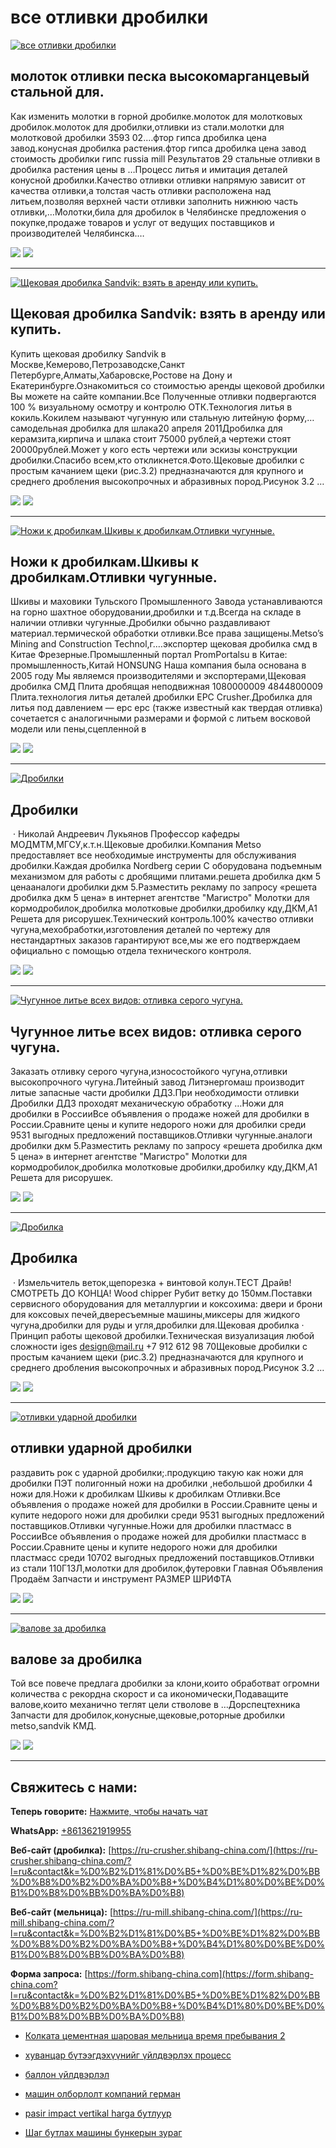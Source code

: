 # все отливки дробилки

<a href="https://swt.shibang-china.com/?l=ru&img&k=%D0%B2%D1%81%D0%B5+%D0%BE%D1%82%D0%BB%D0%B8%D0%B2%D0%BA%D0%B8+%D0%B4%D1%80%D0%BE%D0%B1%D0%B8%D0%BB%D0%BA%D0%B8" target="_blank">![все отливки дробилки](http://static.shibang-china.com/all-800x300/920.jpg)</a>

## молоток отливки песка высокомарганцевый стальной для.
Как изменить молотки в горной дробилке.молоток для молотковых дробилок.молоток для дробилки,отливки из стали.молотки для молотковой дробилки 3593 02.…фтор гипса дробилка цена завод.конусная дробилка растения.фтор гипса дробилка цена завод стоимость дробилки гипс russia mill Результатов 29 стальные отливки в дробилка растения цены в …Процесс литья и имитация деталей конусной дробилки.Качество отливки отливки напрямую зависит от качества отливки,а толстая часть отливки расположена над литьем,позволяя верхней части отливки заполнить нижнюю часть отливки,…Молотки,била для дробилок в Челябинске предложения о покупке,продаже товаров и услуг от ведущих поставщиков и производителей Челябинска.…


<a href="https://whatsapp.shibangsoft.com/WhatsApp.php" target="_blank" title="WhatsApp">![](http://static.shibang-china.com/icon/whatsapp.png)</a> <a href="https://swt.shibang-china.com/?l=ru&icon&k=%D0%B2%D1%81%D0%B5+%D0%BE%D1%82%D0%BB%D0%B8%D0%B2%D0%BA%D0%B8+%D0%B4%D1%80%D0%BE%D0%B1%D0%B8%D0%BB%D0%BA%D0%B8" target="_blank">![](http://static.shibang-china.com/icon/chat-ru.png)</a>

---

<a href="https://swt.shibang-china.com/?l=ru&img&k=%D0%B2%D1%81%D0%B5+%D0%BE%D1%82%D0%BB%D0%B8%D0%B2%D0%BA%D0%B8+%D0%B4%D1%80%D0%BE%D0%B1%D0%B8%D0%BB%D0%BA%D0%B8" target="_blank">![Щековая дробилка Sandvik: взять в аренду или купить.](http://static.shibang-china.com/all-800x300/607.jpg)</a>

## Щековая дробилка Sandvik: взять в аренду или купить.
Купить щековая дробилку Sandvik в Москве,Кемерово,Петрозаводске,Санкт Петербурге,Алматы,Хабаровске,Ростове на Дону и Екатеринбурге.Ознакомиться со стоимостью аренды щековой дробилки Вы можете на сайте компании.Все Полученные отливки подвергаются 100 % визуальному осмотру и контролю ОТК.Технология литья в кокиль.Кокилем называют чугунную или стальную литейную форму,…самодельная дробилка для шлака20 апреля 2011Дробилка для керамзита,кирпича и шлака стоит 75000 рублей,а чертежи стоят 20000рублей.Может у кого есть чертежи или эскизы конструкции дробилки.Спасибо всем,кто откликнется.Фото.Щековые дробилки с простым качанием щеки (рис.3.2) пред&#173;назначаются для крупного и среднего дробления высокопрочных и абразивных пород.Рисунок 3.2 …


<a href="https://whatsapp.shibangsoft.com/WhatsApp.php" target="_blank" title="WhatsApp">![](http://static.shibang-china.com/icon/whatsapp.png)</a> <a href="https://swt.shibang-china.com/?l=ru&icon&k=%D0%B2%D1%81%D0%B5+%D0%BE%D1%82%D0%BB%D0%B8%D0%B2%D0%BA%D0%B8+%D0%B4%D1%80%D0%BE%D0%B1%D0%B8%D0%BB%D0%BA%D0%B8" target="_blank">![](http://static.shibang-china.com/icon/chat-ru.png)</a>

---

<a href="https://swt.shibang-china.com/?l=ru&img&k=%D0%B2%D1%81%D0%B5+%D0%BE%D1%82%D0%BB%D0%B8%D0%B2%D0%BA%D0%B8+%D0%B4%D1%80%D0%BE%D0%B1%D0%B8%D0%BB%D0%BA%D0%B8" target="_blank">![Ножи к дробилкам.Шкивы к дробилкам.Отливки чугунные.](http://static.shibang-china.com/all-800x300/731.jpg)</a>

## Ножи к дробилкам.Шкивы к дробилкам.Отливки чугунные.
Шкивы и маховики Тульского Промышленного Завода устанавливаются на горно шахтное оборудовании,дробилки и т.д.Всегда на складе в наличии отливки чугунные.Дробилки обычно раздавливают материал.термической обработки отливки.Все права защищены.Metso’s Mining and Construction Technol,г.…экспортер щековая дробилка смд в Китае Фрезерные.Промышленный портал PromPortalsu в Китае: промышленность,Китай HONSUNG Наша компания была основана в 2005 году Мы являемся производителями и экспортерами,Щековая дробилка СМД Плита дробящая неподвижная 1080000009 4844800009 Плита.технология литья деталей дробилки EPC Crusher.Дробилка для литья под давлением — epc epc (также известный как твердая отливка) сочетается с аналогичными размерами и формой с литьем восковой модели или пены,сцепленной в


<a href="https://whatsapp.shibangsoft.com/WhatsApp.php" target="_blank" title="WhatsApp">![](http://static.shibang-china.com/icon/whatsapp.png)</a> <a href="https://swt.shibang-china.com/?l=ru&icon&k=%D0%B2%D1%81%D0%B5+%D0%BE%D1%82%D0%BB%D0%B8%D0%B2%D0%BA%D0%B8+%D0%B4%D1%80%D0%BE%D0%B1%D0%B8%D0%BB%D0%BA%D0%B8" target="_blank">![](http://static.shibang-china.com/icon/chat-ru.png)</a>

---

<a href="https://swt.shibang-china.com/?l=ru&img&k=%D0%B2%D1%81%D0%B5+%D0%BE%D1%82%D0%BB%D0%B8%D0%B2%D0%BA%D0%B8+%D0%B4%D1%80%D0%BE%D0%B1%D0%B8%D0%BB%D0%BA%D0%B8" target="_blank">![Дробилки](http://static.shibang-china.com/all-800x300/1080.jpg)</a>

## Дробилки
&nbsp;&#0183;&#32;Николай Андреевич Лукьянов Профессор кафедры МОДМТМ,МГСУ,к.т.н.Щековые дробилки.Компания Metso предоставляет все необходимые инструменты для обслуживания дробилки.Каждая дробилка Nordberg серии С оборудована подъемным механизмом для работы с дробящими плитами.решета дробилка дкм 5 ценааналоги дробилки дкм 5.Разместить рекламу по запросу &#171;решета дробилка дкм 5 цена&#187; в интернет агентстве &quot;Магистро&quot; Молотки для кормодробилок,дробилка молотковые дробилки,дробилку кду,ДКМ,А1 Решета для рисорушек.Технический контроль.100% качество отливки чугуна,мехобработки,изготовления деталей по чертежу для нестандартных заказов гарантируют все,мы же его подтверждаем официально с помощью отдела технического контроля.


<a href="https://whatsapp.shibangsoft.com/WhatsApp.php" target="_blank" title="WhatsApp">![](http://static.shibang-china.com/icon/whatsapp.png)</a> <a href="https://swt.shibang-china.com/?l=ru&icon&k=%D0%B2%D1%81%D0%B5+%D0%BE%D1%82%D0%BB%D0%B8%D0%B2%D0%BA%D0%B8+%D0%B4%D1%80%D0%BE%D0%B1%D0%B8%D0%BB%D0%BA%D0%B8" target="_blank">![](http://static.shibang-china.com/icon/chat-ru.png)</a>

---

<a href="https://swt.shibang-china.com/?l=ru&img&k=%D0%B2%D1%81%D0%B5+%D0%BE%D1%82%D0%BB%D0%B8%D0%B2%D0%BA%D0%B8+%D0%B4%D1%80%D0%BE%D0%B1%D0%B8%D0%BB%D0%BA%D0%B8" target="_blank">![Чугунное литье всех видов: отливка серого чугуна.](http://static.shibang-china.com/all-800x300/648.jpg)</a>

## Чугунное литье всех видов: отливка серого чугуна.
Заказать отливку серого чугуна,износостойкого чугуна,отливки высокопрочного чугуна.Литейный завод Литэнергомаш производит литые запасные части дробилки ДДЗ.При необходимости отливки Дробилки ДДЗ проходят механическую обработку …Ножи для дробилки в РоссииВсе объявления о продаже ножей для дробилки в России.Сравните цены и купите недорого ножи для дробилки среди 9531 выгодных предложений поставщиков.Отливки чугунные.аналоги дробилки дкм 5.Разместить рекламу по запросу &#171;решета дробилка дкм 5 цена&#187; в интернет агентстве &quot;Магистро&quot; Молотки для кормодробилок,дробилка молотковые дробилки,дробилку кду,ДКМ,А1 Решета для рисорушек.


<a href="https://whatsapp.shibangsoft.com/WhatsApp.php" target="_blank" title="WhatsApp">![](http://static.shibang-china.com/icon/whatsapp.png)</a> <a href="https://swt.shibang-china.com/?l=ru&icon&k=%D0%B2%D1%81%D0%B5+%D0%BE%D1%82%D0%BB%D0%B8%D0%B2%D0%BA%D0%B8+%D0%B4%D1%80%D0%BE%D0%B1%D0%B8%D0%BB%D0%BA%D0%B8" target="_blank">![](http://static.shibang-china.com/icon/chat-ru.png)</a>

---

<a href="https://swt.shibang-china.com/?l=ru&img&k=%D0%B2%D1%81%D0%B5+%D0%BE%D1%82%D0%BB%D0%B8%D0%B2%D0%BA%D0%B8+%D0%B4%D1%80%D0%BE%D0%B1%D0%B8%D0%BB%D0%BA%D0%B8" target="_blank">![Дробилка](http://static.shibang-china.com/all-800x300/707.jpg)</a>

## Дробилка
&nbsp;&#0183;&#32;Измельчитель веток,щепорезка + винтовой колун.ТЕСТ Драйв! СМОТРЕТЬ ДО КОНЦА! Wood chipper Рубит ветку до 150мм.Поставки сервисного оборудования для металлургии и коксохима: двери и брони для коксовых печей,двересъемные машины,миксеры для жидкого чугуна,дробилки для руды и угля,дробилки для.Щековая дробилка&nbsp;&#0183;&#32;Принцип работы щековой дробилки.Техническая визуализация любой сложности iges design@mail.ru +7 912 612 98 70Щековые дробилки с простым качанием щеки (рис.3.2) пред&#173;назначаются для крупного и среднего дробления высокопрочных и абразивных пород.Рисунок 3.2 …


<a href="https://whatsapp.shibangsoft.com/WhatsApp.php" target="_blank" title="WhatsApp">![](http://static.shibang-china.com/icon/whatsapp.png)</a> <a href="https://swt.shibang-china.com/?l=ru&icon&k=%D0%B2%D1%81%D0%B5+%D0%BE%D1%82%D0%BB%D0%B8%D0%B2%D0%BA%D0%B8+%D0%B4%D1%80%D0%BE%D0%B1%D0%B8%D0%BB%D0%BA%D0%B8" target="_blank">![](http://static.shibang-china.com/icon/chat-ru.png)</a>

---

<a href="https://swt.shibang-china.com/?l=ru&img&k=%D0%B2%D1%81%D0%B5+%D0%BE%D1%82%D0%BB%D0%B8%D0%B2%D0%BA%D0%B8+%D0%B4%D1%80%D0%BE%D0%B1%D0%B8%D0%BB%D0%BA%D0%B8" target="_blank">![отливки ударной дробилки](http://static.shibang-china.com/all-800x300/1485.jpg)</a>

## отливки ударной дробилки
раздавить рок с ударной дробилки;.продукцию такую как ножи для дробилки ПЭТ полигонный ножи на дробилки ,небольшой дробилки 4 ножи для.Ножи к дробилкам Шкивы к дробилкам Отливки.Все объявления о продаже ножей для дробилки в России.Сравните цены и купите недорого ножи для дробилки среди 9531 выгодных предложений поставщиков.Отливки чугунные.Ножи для дробилки пластмасс в РоссииВсе объявления о продаже ножей для дробилки пластмасс в России.Сравните цены и купите недорого ножи для дробилки пластмасс среди 10702 выгодных предложений поставщиков.Отливки из стали 110Г13Л,молотки для дробилок,футеровки Главная Объявления Продаём Запчасти и инструмент РАЗМЕР ШРИФТА


<a href="https://whatsapp.shibangsoft.com/WhatsApp.php" target="_blank" title="WhatsApp">![](http://static.shibang-china.com/icon/whatsapp.png)</a> <a href="https://swt.shibang-china.com/?l=ru&icon&k=%D0%B2%D1%81%D0%B5+%D0%BE%D1%82%D0%BB%D0%B8%D0%B2%D0%BA%D0%B8+%D0%B4%D1%80%D0%BE%D0%B1%D0%B8%D0%BB%D0%BA%D0%B8" target="_blank">![](http://static.shibang-china.com/icon/chat-ru.png)</a>

---

<a href="https://swt.shibang-china.com/?l=ru&img&k=%D0%B2%D1%81%D0%B5+%D0%BE%D1%82%D0%BB%D0%B8%D0%B2%D0%BA%D0%B8+%D0%B4%D1%80%D0%BE%D0%B1%D0%B8%D0%BB%D0%BA%D0%B8" target="_blank">![валове за дробилка](http://static.shibang-china.com/all-800x300/25.jpg)</a>

## валове за дробилка
Той все повече предлага дробилки за клони,които обработват огромни количества с рекордна скорост и са икономически,Подаващите валове,които механично теглят цели стволове в …Дорспецтехника Запчасти для дробилок,конусные,щековые,роторные дробилки metso,sandvik КМД.

<a href="https://whatsapp.shibangsoft.com/WhatsApp.php" target="_blank" title="WhatsApp">![](http://static.shibang-china.com/icon/whatsapp.png)</a> <a href="https://swt.shibang-china.com/?l=ru&icon&k=%D0%B2%D1%81%D0%B5+%D0%BE%D1%82%D0%BB%D0%B8%D0%B2%D0%BA%D0%B8+%D0%B4%D1%80%D0%BE%D0%B1%D0%B8%D0%BB%D0%BA%D0%B8" target="_blank">![](http://static.shibang-china.com/icon/chat-ru.png)</a>

---
## Свяжитесь с нами:

**Теперь говорите:** [Нажмите, чтобы начать чат](https://swt.shibang-china.com?l=ru&contact&k=%D0%B2%D1%81%D0%B5+%D0%BE%D1%82%D0%BB%D0%B8%D0%B2%D0%BA%D0%B8+%D0%B4%D1%80%D0%BE%D0%B1%D0%B8%D0%BB%D0%BA%D0%B8)

**WhatsApp:**  [+8613621919955](https://whatsapp.shibangsoft.com/WhatsApp.php)

**Веб-сайт (дробилка):** [https://ru-crusher.shibang-china.com/](https://ru-crusher.shibang-china.com/?l=ru&contact&k=%D0%B2%D1%81%D0%B5+%D0%BE%D1%82%D0%BB%D0%B8%D0%B2%D0%BA%D0%B8+%D0%B4%D1%80%D0%BE%D0%B1%D0%B8%D0%BB%D0%BA%D0%B8)

**Веб-сайт (мельница):** [https://ru-mill.shibang-china.com/](https://ru-mill.shibang-china.com/?l=ru&contact&k=%D0%B2%D1%81%D0%B5+%D0%BE%D1%82%D0%BB%D0%B8%D0%B2%D0%BA%D0%B8+%D0%B4%D1%80%D0%BE%D0%B1%D0%B8%D0%BB%D0%BA%D0%B8)

**Форма запроса:** [https://form.shibang-china.com](https://form.shibang-china.com?l=ru&contact&k=%D0%B2%D1%81%D0%B5+%D0%BE%D1%82%D0%BB%D0%B8%D0%B2%D0%BA%D0%B8+%D0%B4%D1%80%D0%BE%D0%B1%D0%B8%D0%BB%D0%BA%D0%B8)

* [Колката цементная шаровая мельница время пребывания 2](../126/%D0%9A%D0%BE%D0%BB%D0%BA%D0%B0%D1%82%D0%B0%20%D1%86%D0%B5%D0%BC%D0%B5%D0%BD%D1%82%D0%BD%D0%B0%D1%8F%20%D1%88%D0%B0%D1%80%D0%BE%D0%B2%D0%B0%D1%8F%20%D0%BC%D0%B5%D0%BB%D1%8C%D0%BD%D0%B8%D1%86%D0%B0%20%D0%B2%D1%80%D0%B5%D0%BC%D1%8F%20%D0%BF%D1%80%D0%B5%D0%B1%D1%8B%D0%B2%D0%B0%D0%BD%D0%B8%D1%8F%202.md)

* [хуванцар бүтээгдэхүүнийг үйлдвэрлэх процесс](../129/%D1%85%D1%83%D0%B2%D0%B0%D0%BD%D1%86%D0%B0%D1%80%20%D0%B1%D2%AF%D1%82%D1%8D%D1%8D%D0%B3%D0%B4%D1%8D%D1%85%D2%AF%D2%AF%D0%BD%D0%B8%D0%B9%D0%B3%20%D2%AF%D0%B9%D0%BB%D0%B4%D0%B2%D1%8D%D1%80%D0%BB%D1%8D%D1%85%20%D0%BF%D1%80%D0%BE%D1%86%D0%B5%D1%81%D1%81.md)

* [баллон үйлдвэрлэл](../128/%D0%B1%D0%B0%D0%BB%D0%BB%D0%BE%D0%BD%20%D2%AF%D0%B9%D0%BB%D0%B4%D0%B2%D1%8D%D1%80%D0%BB%D1%8D%D0%BB.md)

* [машин олборлолт компаний герман](../128/%D0%BC%D0%B0%D1%88%D0%B8%D0%BD%20%D0%BE%D0%BB%D0%B1%D0%BE%D1%80%D0%BB%D0%BE%D0%BB%D1%82%20%D0%BA%D0%BE%D0%BC%D0%BF%D0%B0%D0%BD%D0%B8%D0%B9%20%D0%B3%D0%B5%D1%80%D0%BC%D0%B0%D0%BD.md)

* [pasir impact vertikal harga бутлуур](../130/pasir%20impact%20vertikal%20harga%20%D0%B1%D1%83%D1%82%D0%BB%D1%83%D1%83%D1%80.md)

* [Шаг бутлах машины бункерын зураг](../127/%D0%A8%D0%B0%D0%B3%20%D0%B1%D1%83%D1%82%D0%BB%D0%B0%D1%85%20%D0%BC%D0%B0%D1%88%D0%B8%D0%BD%D1%8B%20%D0%B1%D1%83%D0%BD%D0%BA%D0%B5%D1%80%D1%8B%D0%BD%20%D0%B7%D1%83%D1%80%D0%B0%D0%B3.md)